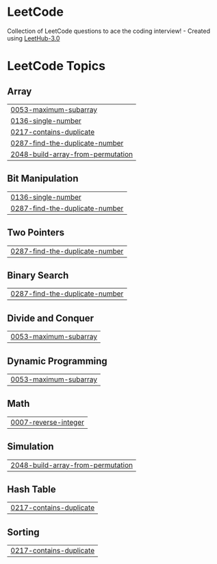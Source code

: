 # LeetCode
Collection of LeetCode questions to ace the coding interview! - Created using [LeetHub-3.0](https://github.com/raphaelheinz/LeetHub-3.0)

<!---LeetCode Topics Start-->
# LeetCode Topics
## Array
|  |
| ------- |
| [0053-maximum-subarray](https://github.com/faizansid7/LeetCode/tree/master/0053-maximum-subarray) |
| [0136-single-number](https://github.com/faizansid7/LeetCode/tree/master/0136-single-number) |
| [0217-contains-duplicate](https://github.com/faizansid7/LeetCode/tree/master/0217-contains-duplicate) |
| [0287-find-the-duplicate-number](https://github.com/faizansid7/LeetCode/tree/master/0287-find-the-duplicate-number) |
| [2048-build-array-from-permutation](https://github.com/faizansid7/LeetCode/tree/master/2048-build-array-from-permutation) |
## Bit Manipulation
|  |
| ------- |
| [0136-single-number](https://github.com/faizansid7/LeetCode/tree/master/0136-single-number) |
| [0287-find-the-duplicate-number](https://github.com/faizansid7/LeetCode/tree/master/0287-find-the-duplicate-number) |
## Two Pointers
|  |
| ------- |
| [0287-find-the-duplicate-number](https://github.com/faizansid7/LeetCode/tree/master/0287-find-the-duplicate-number) |
## Binary Search
|  |
| ------- |
| [0287-find-the-duplicate-number](https://github.com/faizansid7/LeetCode/tree/master/0287-find-the-duplicate-number) |
## Divide and Conquer
|  |
| ------- |
| [0053-maximum-subarray](https://github.com/faizansid7/LeetCode/tree/master/0053-maximum-subarray) |
## Dynamic Programming
|  |
| ------- |
| [0053-maximum-subarray](https://github.com/faizansid7/LeetCode/tree/master/0053-maximum-subarray) |
## Math
|  |
| ------- |
| [0007-reverse-integer](https://github.com/faizansid7/LeetCode/tree/master/0007-reverse-integer) |
## Simulation
|  |
| ------- |
| [2048-build-array-from-permutation](https://github.com/faizansid7/LeetCode/tree/master/2048-build-array-from-permutation) |
## Hash Table
|  |
| ------- |
| [0217-contains-duplicate](https://github.com/faizansid7/LeetCode/tree/master/0217-contains-duplicate) |
## Sorting
|  |
| ------- |
| [0217-contains-duplicate](https://github.com/faizansid7/LeetCode/tree/master/0217-contains-duplicate) |
<!---LeetCode Topics End-->